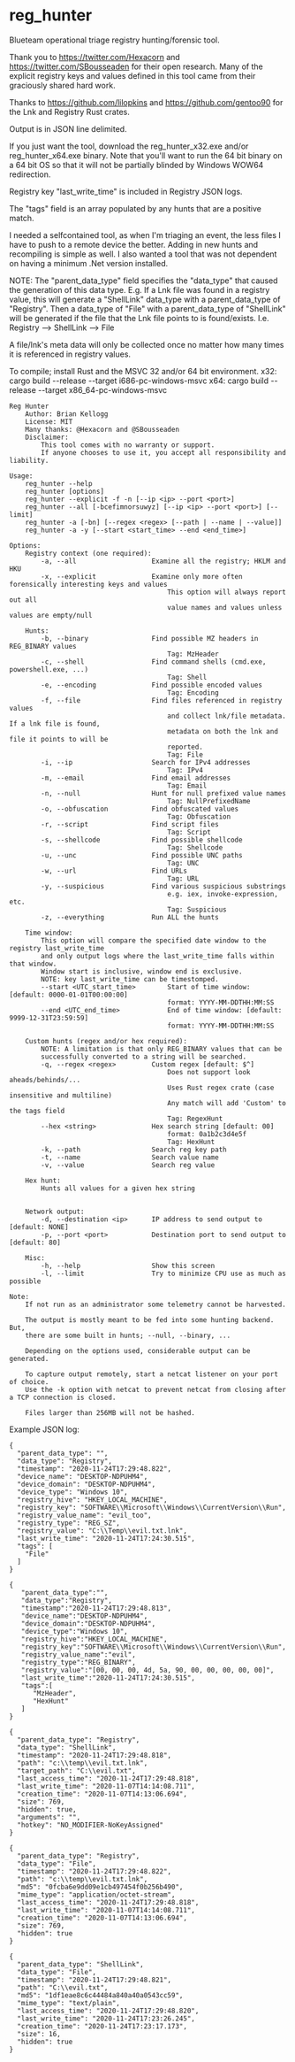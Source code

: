 # reg_hunter
Blueteam operational triage registry hunting/forensic tool.

Thank you to https://twitter.com/Hexacorn and https://twitter.com/SBousseaden for their open research. Many of the explicit registry keys and values defined in this tool came from their graciously shared hard work.

Thanks to https://github.com/lilopkins and https://github.com/gentoo90 for the Lnk and Registry Rust crates.

Output is in JSON line delimited.

If you just want the tool, download the reg_hunter_x32.exe and/or reg_hunter_x64.exe binary. Note that you'll want to run the 64 bit binary on a 64 bit OS so that it will not be partially blinded by Windows WOW64 redirection.

Registry key "last_write_time" is included in Registry JSON logs.

The "tags" field is an array populated by any hunts that are a positive match.

I needed a selfcontained tool, as when I'm triaging an event, the less files I have to push to a remote device the better. Adding in new hunts and recompiling is simple as well. I also wanted a tool that was not dependent on having a minimum .Net version installed.

NOTE: The "parent_data_type" field specifies the "data_type" that caused the generation of this data type. E.g. If a Lnk file was found in a registry value, this will generate a "ShellLink" data_type with a parent_data_type of "Registry". Then a data_type of "File" with a parent_data_type of "ShellLink" will be generated if the file that the Lnk file points to is found/exists. I.e. Registry --> ShellLink --> File

A file/lnk's meta data will only be collected once no matter how many times it is referenced in registry values.

To compile; install Rust and the MSVC 32 and/or 64 bit environment.
    x32: cargo build --release --target i686-pc-windows-msvc
    x64: cargo build --release --target x86_64-pc-windows-msvc

```
Reg Hunter
    Author: Brian Kellogg
    License: MIT
    Many thanks: @Hexacorn and @SBousseaden
    Disclaimer: 
        This tool comes with no warranty or support. 
        If anyone chooses to use it, you accept all responsibility and liability.

Usage:
    reg_hunter --help
    reg_hunter [options]
    reg_hunter --explicit -f -n [--ip <ip> --port <port>]
    reg_hunter --all [-bcefimnorsuwyz] [--ip <ip> --port <port>] [--limit]
    reg_hunter -a [-bn] [--regex <regex> [--path | --name | --value]]
    reg_hunter -a -y [--start <start_time> --end <end_time>]

Options:
    Registry context (one required):
        -a, --all                   Examine all the registry; HKLM and HKU
        -x, --explicit              Examine only more often forensically interesting keys and values
                                        This option will always report out all 
                                        value names and values unless values are empty/null

    Hunts:
        -b, --binary                Find possible MZ headers in REG_BINARY values
                                        Tag: MzHeader
        -c, --shell                 Find command shells (cmd.exe, powershell.exe, ...)
                                        Tag: Shell
        -e, --encoding              Find possible encoded values
                                        Tag: Encoding
        -f, --file                  Find files referenced in registry values 
                                        and collect lnk/file metadata. If a lnk file is found, 
                                        metadata on both the lnk and file it points to will be 
                                        reported.
                                        Tag: File
        -i, --ip                    Search for IPv4 addresses
                                        Tag: IPv4
        -m, --email                 Find email addresses
                                        Tag: Email
        -n, --null                  Hunt for null prefixed value names
                                        Tag: NullPrefixedName
        -o, --obfuscation           Find obfuscated values
                                        Tag: Obfuscation
        -r, --script                Find script files
                                        Tag: Script
        -s, --shellcode             Find possible shellcode
                                        Tag: Shellcode
        -u, --unc                   Find possible UNC paths
                                        Tag: UNC
        -w, --url                   Find URLs
                                        Tag: URL
        -y, --suspicious            Find various suspicious substrings
                                        e.g. iex, invoke-expression, etc.
                                        Tag: Suspicious
        -z, --everything            Run ALL the hunts

    Time window:
        This option will compare the specified date window to the registry last_write_time
        and only output logs where the last_write_time falls within that window.
        Window start is inclusive, window end is exclusive. 
        NOTE: key last_write_time can be timestomped.
        --start <UTC_start_time>        Start of time window: [default: 0000-01-01T00:00:00]
                                        format: YYYY-MM-DDTHH:MM:SS
        --end <UTC_end_time>            End of time window: [default: 9999-12-31T23:59:59]
                                        format: YYYY-MM-DDTHH:MM:SS

    Custom hunts (regex and/or hex required):
        NOTE: A limitation is that only REG_BINARY values that can be 
        successfully converted to a string will be searched.
        -q, --regex <regex>         Custom regex [default: $^]
                                        Does not support look aheads/behinds/...
                                        Uses Rust regex crate (case insensitive and multiline)
                                        Any match will add 'Custom' to the tags field
                                        Tag: RegexHunt
        --hex <string>              Hex search string [default: 00]
                                        format: 0a1b2c3d4e5f
                                        Tag: HexHunt
        -k, --path                  Search reg key path
        -t, --name                  Search value name
        -v, --value                 Search reg value
    
    Hex hunt:
        Hunts all values for a given hex string
        

    Network output:
        -d, --destination <ip>      IP address to send output to [default: NONE]
        -p, --port <port>           Destination port to send output to [default: 80]

    Misc:
        -h, --help                  Show this screen
        -l, --limit                 Try to minimize CPU use as much as possible

Note:
    If not run as an administrator some telemetry cannot be harvested.

    The output is mostly meant to be fed into some hunting backend. But,
    there are some built in hunts; --null, --binary, ...

    Depending on the options used, considerable output can be generated.
    
    To capture output remotely, start a netcat listener on your port of choice.
    Use the -k option with netcat to prevent netcat from closing after a TCP connection is closed.

    Files larger than 256MB will not be hashed.
```


Example JSON log:
```
{
  "parent_data_type": "",
  "data_type": "Registry",
  "timestamp": "2020-11-24T17:29:48.822",
  "device_name": "DESKTOP-NDPUHM4",
  "device_domain": "DESKTOP-NDPUHM4",
  "device_type": "Windows 10",
  "registry_hive": "HKEY_LOCAL_MACHINE",
  "registry_key": "SOFTWARE\\Microsoft\\Windows\\CurrentVersion\\Run",
  "registry_value_name": "evil_too",
  "registry_type": "REG_SZ",
  "registry_value": "C:\\Temp\\evil.txt.lnk",
  "last_write_time": "2020-11-24T17:24:30.515",
  "tags": [
    "File"
  ]
}

{
   "parent_data_type":"",
   "data_type":"Registry",
   "timestamp":"2020-11-24T17:29:48.813",
   "device_name":"DESKTOP-NDPUHM4",
   "device_domain":"DESKTOP-NDPUHM4",
   "device_type":"Windows 10",
   "registry_hive":"HKEY_LOCAL_MACHINE",
   "registry_key":"SOFTWARE\\Microsoft\\Windows\\CurrentVersion\\Run",
   "registry_value_name":"evil",
   "registry_type":"REG_BINARY",
   "registry_value":"[00, 00, 00, 4d, 5a, 90, 00, 00, 00, 00, 00]",
   "last_write_time":"2020-11-24T17:24:30.515",
   "tags":[
      "MzHeader",
      "HexHunt"
   ]
}

{
  "parent_data_type": "Registry",
  "data_type": "ShellLink",
  "timestamp": "2020-11-24T17:29:48.818",
  "path": "c:\\temp\\evil.txt.lnk",
  "target_path": "C:\\evil.txt",
  "last_access_time": "2020-11-24T17:29:48.818",
  "last_write_time": "2020-11-07T14:14:08.711",
  "creation_time": "2020-11-07T14:13:06.694",
  "size": 769,
  "hidden": true,
  "arguments": "",
  "hotkey": "NO_MODIFIER-NoKeyAssigned"
}

{
  "parent_data_type": "Registry",
  "data_type": "File",
  "timestamp": "2020-11-24T17:29:48.822",
  "path": "c:\\temp\\evil.txt.lnk",
  "md5": "0fcba6e9dd09e1cb497454f0b256b490",
  "mime_type": "application/octet-stream",
  "last_access_time": "2020-11-24T17:29:48.818",
  "last_write_time": "2020-11-07T14:14:08.711",
  "creation_time": "2020-11-07T14:13:06.694",
  "size": 769,
  "hidden": true
}

{
  "parent_data_type": "ShellLink",
  "data_type": "File",
  "timestamp": "2020-11-24T17:29:48.821",
  "path": "C:\\evil.txt",
  "md5": "1df1eae8c6c44484a840a40a0543cc59",
  "mime_type": "text/plain",
  "last_access_time": "2020-11-24T17:29:48.820",
  "last_write_time": "2020-11-24T17:23:26.245",
  "creation_time": "2020-11-24T17:23:17.173",
  "size": 16,
  "hidden": true
}
```
